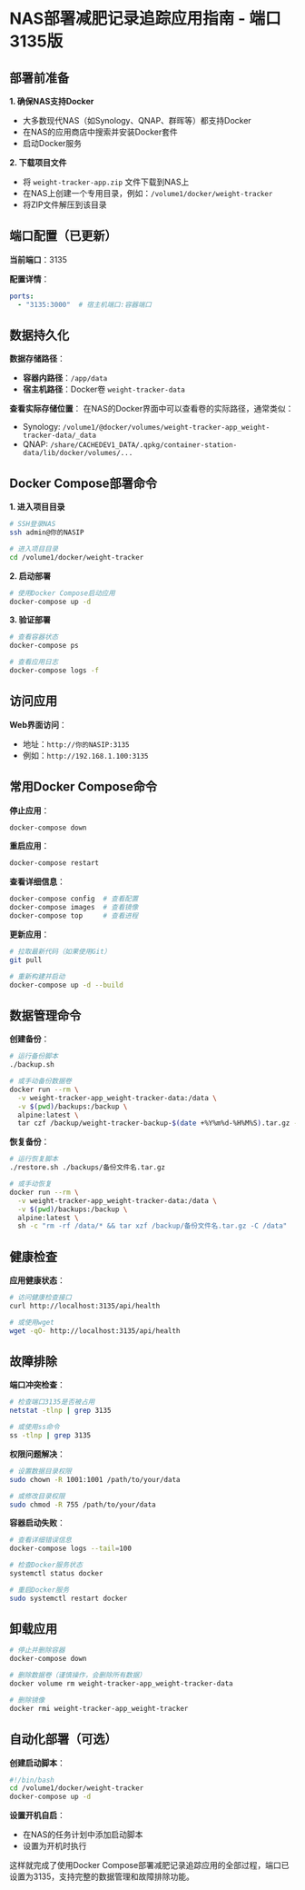 # NAS部署减肥记录追踪应用指南 - 端口3135版

##  部署前准备

**1. 确保NAS支持Docker**
- 大多数现代NAS（如Synology、QNAP、群晖等）都支持Docker
- 在NAS的应用商店中搜索并安装Docker套件
- 启动Docker服务

**2. 下载项目文件**
- 将 `weight-tracker-app.zip` 文件下载到NAS上
- 在NAS上创建一个专用目录，例如：`/volume1/docker/weight-tracker`
- 将ZIP文件解压到该目录

##  端口配置（已更新）

**当前端口**：3135

**配置详情**：
```yaml
ports:
  - "3135:3000"  # 宿主机端口:容器端口
```

##  数据持久化

**数据存储路径**：
- **容器内路径**：`/app/data`
- **宿主机路径**：Docker卷 `weight-tracker-data`

**查看实际存储位置**：
在NAS的Docker界面中可以查看卷的实际路径，通常类似：
- Synology: `/volume1/@docker/volumes/weight-tracker-app_weight-tracker-data/_data`
- QNAP: `/share/CACHEDEV1_DATA/.qpkg/container-station-data/lib/docker/volumes/...`

##  Docker Compose部署命令

**1. 进入项目目录**
```bash
# SSH登录NAS
ssh admin@你的NASIP

# 进入项目目录
cd /volume1/docker/weight-tracker
```

**2. 启动部署**
```bash
# 使用Docker Compose启动应用
docker-compose up -d
```

**3. 验证部署**
```bash
# 查看容器状态
docker-compose ps

# 查看应用日志
docker-compose logs -f
```

##  访问应用

**Web界面访问**：
- 地址：`http://你的NASIP:3135`
- 例如：`http://192.168.1.100:3135`

##  常用Docker Compose命令

**停止应用**：
```bash
docker-compose down
```

**重启应用**：
```bash
docker-compose restart
```

**查看详细信息**：
```bash
docker-compose config  # 查看配置
docker-compose images  # 查看镜像
docker-compose top     # 查看进程
```

**更新应用**：
```bash
# 拉取最新代码（如果使用Git）
git pull

# 重新构建并启动
docker-compose up -d --build
```

##  数据管理命令

**创建备份**：
```bash
# 运行备份脚本
./backup.sh

# 或手动备份数据卷
docker run --rm \
  -v weight-tracker-app_weight-tracker-data:/data \
  -v $(pwd)/backups:/backup \
  alpine:latest \
  tar czf /backup/weight-tracker-backup-$(date +%Y%m%d-%H%M%S).tar.gz -C /data .
```

**恢复备份**：
```bash
# 运行恢复脚本
./restore.sh ./backups/备份文件名.tar.gz

# 或手动恢复
docker run --rm \
  -v weight-tracker-app_weight-tracker-data:/data \
  -v $(pwd)/backups:/backup \
  alpine:latest \
  sh -c "rm -rf /data/* && tar xzf /backup/备份文件名.tar.gz -C /data"
```

##  健康检查

**应用健康状态**：
```bash
# 访问健康检查接口
curl http://localhost:3135/api/health

# 或使用wget
wget -qO- http://localhost:3135/api/health
```

##  故障排除

**端口冲突检查**：
```bash
# 检查端口3135是否被占用
netstat -tlnp | grep 3135

# 或使用ss命令
ss -tlnp | grep 3135
```

**权限问题解决**：
```bash
# 设置数据目录权限
sudo chown -R 1001:1001 /path/to/your/data

# 或修改目录权限
sudo chmod -R 755 /path/to/your/data
```

**容器启动失败**：
```bash
# 查看详细错误信息
docker-compose logs --tail=100

# 检查Docker服务状态
systemctl status docker

# 重启Docker服务
sudo systemctl restart docker
```

##  卸载应用

```bash
# 停止并删除容器
docker-compose down

# 删除数据卷（谨慎操作，会删除所有数据）
docker volume rm weight-tracker-app_weight-tracker-data

# 删除镜像
docker rmi weight-tracker-app_weight-tracker
```

##  自动化部署（可选）

**创建启动脚本**：
```bash
#!/bin/bash
cd /volume1/docker/weight-tracker
docker-compose up -d
```

**设置开机自启**：
- 在NAS的任务计划中添加启动脚本
- 设置为开机时执行

这样就完成了使用Docker Compose部署减肥记录追踪应用的全部过程，端口已设置为3135，支持完整的数据管理和故障排除功能。